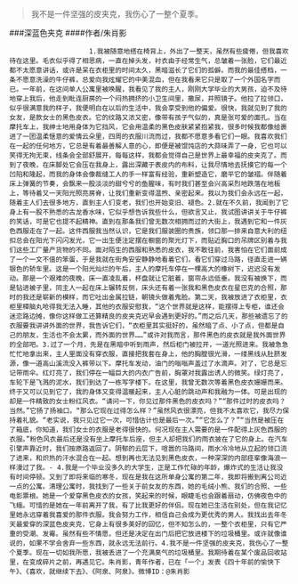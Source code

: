 > 我不是一件坚强的皮夹克，我伤心了一整个夏季。

###深蓝色夹克
####作者/朱肖影

						1.我被随意地搭在椅背上，外出了一整天，虽然有些疲倦，但我喜欢待在这里。毛衣似乎得了相思病，一直在掉头发，衬衣由于经常生气，总皱着一张脸，它们最近都不太愿意讲话，或许是呆在衣柜里的时间太久，黑暗滋长了它们的孤僻。而我的最佳搭档，一条不愿意洗澡的牛仔裤，总爱向我炫耀它的中美混血，但在我看来它只是取了一个外国名字而已。一年前，在这间单人公寓里被唤醒，我看见了我的主人，刚刚大学毕业的大男孩，迫不及待地穿上我后，他走到毗连厨房的一个闷热拥挤的小卫生间里，撒尿，并照镜子。他拉了拉领口，似乎很满意我的样子，我便明白在以后的生活中，我会享受到他的偏爱。很快，我就见到了我的女友，是款女士的黑色皮衣。它的纹路又浓又密，像带有孩子气似的，真是张可爱的面孔。当在摩托车上，我绅士地用身体为它挡风，它会用温柔的黑色皮肤紧紧抱紧我，很多时候我都像给裹进了一团温柔惬意的爱情云朵里，四周的衣服川流而过，我都不愿意多看它们一眼。我喜欢我们在一起的任何地方，它总是有着最善解人意的心，即便是被馄饨店的大蒜味弄了一身，它也可以笑得无拘无束，线条会全部舒展开，每每这样，我都会觉得自己是世界上最幸福的皮夹克了。而到了夜晚，在床脚处它会压在我身上，露出深藏于表皮内的布料，让我尽情地去抚摸它的每一个凹陷和隆起，而我的身体会像裁缝工人的手一样富有经验，重新塑造它，磨平它的皱褶。伴随着床上弹簧的节奏，会飘来一股淡淡的甜兮兮的鱼腥味，有时我们甚至会兴高采烈地跌落在地板上，等待着又一天阳光照亮房脊，让我们重新变得温煦、亲密起来。我以为我们会永远在一起，随着主人们去很多地方，直到主人们变老，我们也开始变旧、褪色。2.就在不久前，我闻到了它身上有一股不熟悉的古龙香水味，它似乎想告诉我些什么，但欲言又止，我试图讲讲关于牛仔裤的笑话，可是它也提不起精神。直到在那条我们曾无数次相拥而过的大街上，我遇到它和一件灰色西服走在了一起。这件西服我当然认识，它是我们服装圈的贵族，领口那一排来自意大利的纽扣总会在阳光下闪闪发光，它一出生便注定摆在橱窗的聚光灯下，而贴近胸口的吊牌区别着与我们这些工厂量产货物的不同。面对陌生的西服和熟悉的皮衣，我不敢往前，我害怕在它们面前成了一个一文不值的笨蛋，于是我就在街角安安静静地看着它们，看它们穿过马路，径直走进一辆银色的轿车里。这是一个阳光灿烂的午后，主人的摩托车停在一棵高大的橡树下，迟迟没有发动。那是一个艰难的夜晚，床一直凌乱着，杯盘就让它脏着，窗帘永远低垂。我没有被换下，而是钻进被子里，同主人一起在床上辗转反侧，床头还有着一张我和黑色皮衣在星巴克的合照，那时的我还是崭新的模样，而它吐出金属拉链，朝镜头做着鬼脸。第二天，我被放进了衣柜里，衣柜里樟脑丸呛得我无法入睡，其他的衣服安慰我，“这个世界就是这样，能摆得上专柜，谁还会迷恋路边摊，像你这样做工还算精良的皮夹克迟早会遇到更好的。”而之后几天，那些被遗忘了的衣服要我讲讲外面的世界，我告诉它们，“衣柜里其实挺好的，虽然暗了点、小了点，但都是自己的朋友，生活也不会太累，而外面的世界……”或许对我而言，那件黑色的皮衣就是我外面世界的全部吧。3.过了一个月，先是在黑暗中听到雨声，然后柜门被拉开，一道光照进来。我被急急忙忙地拿出来，主人里面没有穿衣服，直接把我套在身上，他的胸膛很光滑，一缕黑线从肚脐发源，像一道高山溪流没入裤带以下。摩托车发动，油门的嗡嗡声盖过了水滴声。对了，它总是忘记带雨伞。红灯亮了，我们停在一幅巨大的内衣广告前，胸罩对我露出诱人的微笑。绿灯亮了，车轮下是飞溅的泥水，我们到达了一栋写字楼下。在这里，我曾无数次等着黑色皮衣姗姗而来。终于又可以见到它了，我的身体又变得温暖起来，主人心脏的跳动声和我融为一体。可是出现的却是一件精致的女士粉红风衣。“请问一下，你见过那件黑色的皮衣吗？”“那件过时的皮衣吗？当然。”它扬了扬袖口。“那么它现在过得怎么样？”虽然风衣很漂亮，但我不太喜欢它，我尽力保持着礼貌。“老实说，我只见过它一次，可惜估计也是最后一次。”“它怎么了？”“当然是被压在了箱底，你知道，我们女士的衣服是老得很快的。何况现在主人需要的是一件配得上灰色西服的衣服。”粉色风衣最后还是没有坐上摩托车后座，但主人却把我们的雨衣披在了它的身上。在汽车引擎声靠近时，我们按原路返回了。阴郁的云层下，喧嚣的马路间，雨水冷冷地从立起的领口流了进来，和炽热的汗水混合在一起。想到再也无法见到黑色皮衣，一种深深的内部痉挛像海浪一样漫过了我。- 4.我是一个毕业没多久的大学生，正是工作忙碌的年龄，爆炸式的生活让我没有时间停顿。又到了即将来临的寒冬，现在是我在这所单身公寓的第二年，我即将搬到离公司近一点的公寓。清理公寓时，我找到了一些关于前女友的东西，她的毛绒小熊、我们的合照、一些电影票根。她是一个爱穿黑色皮衣的女孩，笑起来的时候，眼睫毛也会跟着扇动，仿佛夜色中的飞蛾。可惜的是她在一年前离开了我，有了比我更好的伴侣。现在她已生活在别处，但在我记忆里她永远穿着我喜爱的那件衣服。我会努力工作，相信自己会成为更优秀的男人。我找出去年冬天最爱穿的深蓝色皮夹克，它身上有很多美好的回忆，但不知怎么的，一整个衣柜里，只有它严重的受潮、发霉。虽然有些不情愿，但还是决定在出门后把它放进楼下的垃圾桶里。或许就像谁说的，如果不学会舍弃一些东西，就永远无法前行。4.我不是一件坚强的皮夹克，我伤心了一整个夏季。现在一切如我所愿，我被丢进了一个充满臭气的垃圾桶里。我期待着在某个废品回收站里，在变成碎片之前，再遇见它。朱肖影，青年作者，已在「一个」发表《四十年前的愉快下午》、《喜欢，就继续下去》、《阿泉、阿泉》。微博ID：@朱肖影 
